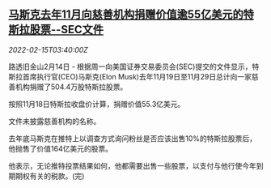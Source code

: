 <!--1644897662000-->
[马斯克去年11月向慈善机构捐赠价值逾55亿美元的特斯拉股票--SEC文件](https://cn.reuters.com/article/us-elon-musk-donation-0215-idCNKBS2KK08L)
------

<div><i>2022-02-15T03:40:00Z</i></div><p>路透旧金山2月14日 - 根据周一向美国证券交易委员会(SEC)提交的文件显示，特斯拉首席执行官(CEO)马斯克(Elon Musk)去年11月19日至11月29日总计向一家慈善机构捐赠了504.4万股特斯拉股票。</p><p>按照11月18日特斯拉收盘价计算，捐赠价值55.3亿美元。</p><p>文件未披露慈善机构的名称。</p><p>去年底马斯克在推特上以调查方式询问粉丝是否应该出售10%的特斯拉股票后，他抛售了价值164亿美元的股票。</p><p>他表示，无论推特投票结果如何，他都需要出售一些股票，以支付与他行使今年到期期权有关的税款。(完)</p>
